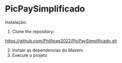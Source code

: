 # PicPaySimplificado

Instalação:

1. Clone the repository:

https://github.com/Phillipag2022/PicPaySimplificado.git

2. Instale as dependencias do Mavem
3. Execute o projeto
